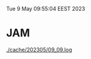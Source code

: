 Tue  9 May 09:55:04 EEST 2023
# JAM
<a href='./cache/202305/09_09.log'>./cache/202305/09_09.log</a>
